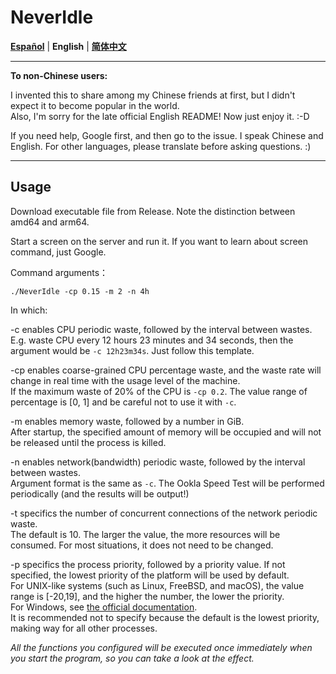 # NeverIdle

[**Español**](README_ES.md) | **English** | [**简体中文**](README.md)



---

**To non-Chinese users:**

I invented this to share among my Chinese friends at first, but I didn't expect it to become popular in the world.  
Also, I'm sorry for the late official English README! Now just enjoy it. :-D

If you need help, Google first, and then go to the issue.
I speak Chinese and English. For other languages, please translate before asking questions. :)

---

## Usage

Download executable file from Release. Note the distinction between amd64 and arm64.

Start a screen on the server and run it.
If you want to learn about screen command, just Google.

Command arguments：

```shell
./NeverIdle -cp 0.15 -m 2 -n 4h
```

In which:

-c enables CPU periodic waste, followed by the interval between wastes.  
E.g. waste CPU every 12 hours 23 minutes and 34 seconds, then the argument would be `-c 12h23m34s`.
Just follow this template.

-cp enables coarse-grained CPU percentage waste, and the waste rate will change in real time with the usage level of the machine.  
If the maximum waste of 20% of the CPU is `-cp 0.2`. The value range of percentage is [0, 1] and be careful not to use it with `-c`.

-m enables memory waste, followed by a number in GiB.  
After startup, the specified amount of memory will be occupied and will not be released until the process is killed.

-n enables network(bandwidth) periodic waste, followed by the interval between wastes.  
Argument format is the same as `-c`. The Ookla Speed Test will be performed periodically (and the results will be output!)

-t specifics the number of concurrent connections of the network periodic waste.  
The default is 10. The larger the value, the more resources will be consumed. For most situations, it does not need to be changed.

-p specifics the process priority, followed by a priority value. If not specified, the lowest priority of the platform will be used by default.  
For UNIX-like systems (such as Linux, FreeBSD, and macOS), the value range is [-20,19], and the higher the number, the lower the priority.  
For Windows, see [the official documentation](https://learn.microsoft.com/en-us/windows/win32/api/processthreadsapi/nf-processthreadsapi-setpriorityclass).  
It is recommended not to specify because the default is the lowest priority, making way for all other processes.

*All the functions you configured will be executed once immediately when you start the program, so you can take a look at the effect.*
